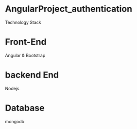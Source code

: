 # AngularProject_authentication

Technology Stack
# Front-End
Angular &
Bootstrap

# backend End
Nodejs

# Database 
mongodb
